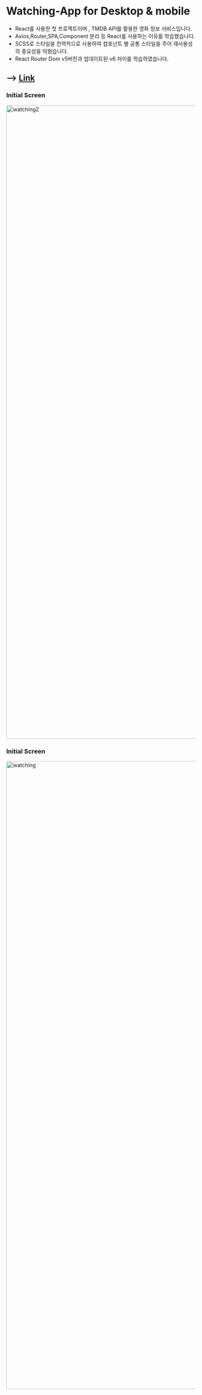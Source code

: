# Watching-App for Desktop & mobile

- React를 사용한 첫 프로젝트이며 , TMDB API를 활용한 영화 정보 서비스입니다.
- Axios,Router,SPA,Component 분리 등 React를 사용하는 이유를 학습했습니다.
- SCSS로 스타일을 전역적으로 사용하여 컴포넌트 별 공통 스타일을 주어 재사용성의 중요성을 익혔습니다.
- React Router Dom v5버전과 업데이트된 v6 차이를 학습하였습니다.

## --> [Link](https://abelwatching.netlify.app)

### Initial Screen
<img width="1680" alt="watching2" src="https://user-images.githubusercontent.com/91298955/157290141-5fc2ff98-b40a-4fbe-abd9-1b5b4b8c352f.png">

### Initial Screen
<img width="1665" alt="watching" src="https://user-images.githubusercontent.com/91298955/157289751-6a999366-0615-4e3c-83b0-7a6587ac4b93.png">

